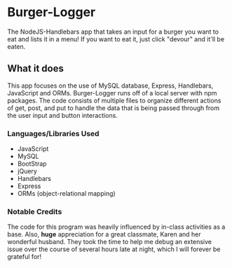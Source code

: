 # Burger-Logger

The NodeJS-Handlebars app that takes an input for a burger you want to eat and lists it in a menu! If you want to eat it, just click "devour" and it'll be eaten.

## What it does

This app focuses on the use of MySQL database, Express, Handlebars, JavaScript and ORMs. Burger-Logger runs off of a local server with npm packages. The code consists of multiple files to organize different actions of get, post, and put to handle the data that is being passed through from the user input and button interactions.

### Languages/Libraries Used
* JavaScript
* MySQL
* BootStrap
* jQuery
* Handlebars
* Express
* ORMs (object-relational mapping)

### Notable Credits
The code for this program was heavily influenced by in-class activities as a base. Also, **huge** appreciation for a great classmate, Karen and her wonderful husband. They took the time to help me debug an extensive issue over the course of several hours late at night, which I will forever be grateful for!
